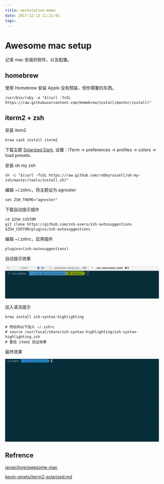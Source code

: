 ```yaml
---
title: workstation-memo
date: 2017-12-13 11:21:02
tags:
---
```



# Awesome mac setup

记录 mac 安装的软件，以及配置。

## homebrew

使用 Homebrew 安装 Apple 没有预装，但你需要的东西。

```
/usr/bin/ruby -e "$(curl -fsSL https://raw.githubusercontent.com/Homebrew/install/master/install)"
```

## iterm2 + zsh

安装 item2

```
brew cask install iterm2
```

下载主题 [Solarized Dark](https://raw.githubusercontent.com/mbadolato/iTerm2-Color-Schemes/master/schemes/Solarized%20Dark%20-%20Patched.itermcolors), 设置：iTerm → preferences → profiles → colors → load presets. 

安装 oh my zsh

```
sh -c "$(curl -fsSL https://raw.github.com/robbyrussell/oh-my-zsh/master/tools/install.sh)"
```

编辑 ~/.zshrc，将主题设为 agnoster

```
set ZSH_THEME="agnoster"
```

下载自动提示插件

```
cd $ZSH_CUSTOM
git clone https://github.com/zsh-users/zsh-autosuggestions $ZSH_CUSTOM/plugins/zsh-autosuggestions
```
编辑 ~/.zshrc，启用插件

```
plugins=(zsh-autosuggestions)
```

自动提示效果

![autosuggestion](workstation-memo/auto_suggestion.gif)

加入语法提示

```
brew install zsh-syntax-highlighting

# 然后将以下加入 ~/.zshrc
# source /usr/local/share/zsh-syntax-highlighting/zsh-syntax-highlighting.zsh
# 重启 item2 验证效果
```

最终效果

![item_and_zsh](workstation-memo/iterm_and_zsh.gif)


## Refrence

[jaywcjlove/awesome-mac](https://github.com/jaywcjlove/awesome-mac)

[kevin-smets/iterm2-solarized.md](https://gist.github.com/kevin-smets/8568070)